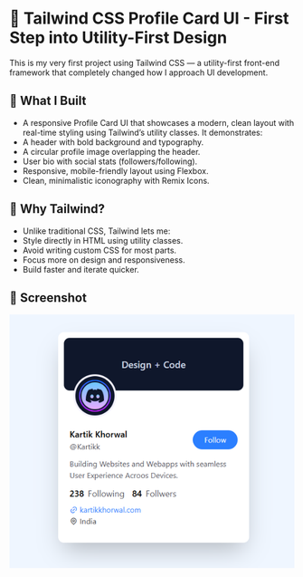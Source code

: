# 🌟 Tailwind CSS Profile Card UI - First Step into Utility-First Design

This is my very first project using Tailwind CSS — a utility-first front-end framework that completely changed how I approach UI development.

## 🎨 What I Built

- A responsive Profile Card UI that showcases a modern, clean layout with real-time styling using Tailwind’s utility classes. It demonstrates:
- A header with bold background and typography.
- A circular profile image overlapping the header.
- User bio with social stats (followers/following).
- Responsive, mobile-friendly layout using Flexbox.
- Clean, minimalistic iconography with Remix Icons.

## 🚀 Why Tailwind?

- Unlike traditional CSS, Tailwind lets me:
- Style directly in HTML using utility classes.
- Avoid writing custom CSS for most parts.
- Focus more on design and responsiveness.
- Build faster and iterate quicker.

## 📸 Screenshot

![Output](https://github.com/BRajendra10/Tailwind-CSS/blob/c8d71ad9de06a49a3dbbf2aebd09906a0a721ec5/User-card/assets/user-card-image.png)
